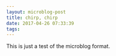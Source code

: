 ```yaml
---
layout: microblog-post
title: chirp, chirp
date: 2017-04-26 07:33:39
tags: 
---
```


This is just a test of the microblog format. 
